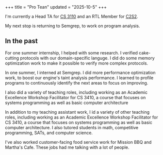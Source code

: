 +++
title = "Pro Tean"
updated = "2025-10-5"
+++

I'm currently a Head TA for [CS 3110](cs-3110) and an RTL Member for [C2S2](c2s2).

My next stop is returning to Semgrep, to work on program analysis.


## In the past

For one summer internship, I helped with some research. I verified cake-cutting protocols with our domain-specific languge. I did do some memory optimization work to make it possible to verify more complex protocols.

In one summer, I interned at Semgrep. I did more performance optimization work, to boost our engine's taint analysis performance. I learned to profile programs to continuously identify the next areas to focus on improving.

I also did a variety of teaching roles, including working as an Academic Excellence Workshop Facilitator for CS 3410, a course that focuses on systems programming as well as basic computer architecture

In addition to my teaching assistant work, I id a variety of other teaching roles, including working as an Academic Excellence Workshop Facilitator for CS 3410, a course that focuses on systems programming as well as basic computer architecture. I also tutored students in math, competitive programming, SATs, and computer science.

I've also worked customer-facing food service work for Mission BBQ and Martha's Cafe. These jobs had me talking with a lot of people.